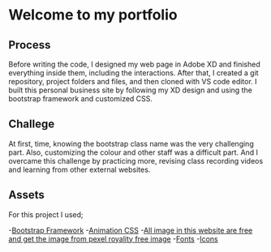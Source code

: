# Welcome to my portfolio

## Process

Before writing the code, I designed my web page in Adobe XD and finished everything inside them, including the interactions. After that, I created a git repository, project folders and files, and then cloned with VS code editor. I built this personal business site by following my XD design and using the bootstrap framework and customized CSS.


## Challege

At first, time, knowing the bootstrap class name was the very challenging part. Also, customizing the colour and other staff was a difficult part. And I overcame this challenge by practicing more, revising class recording videos and learning from other external websites. 

## Assets
For this project I used;

-[Bootstrap Framework](https://getbootstrap.com/)
-[Animation CSS](https://animate.style/)
-[All image in this website are free and get the image from pexel royality free image](https://www.pexels.com/royalty-free-images/)
-[Fonts](https://fonts.google.com/knowledge)
-[Icons](https://fontawesome.com/icons)
